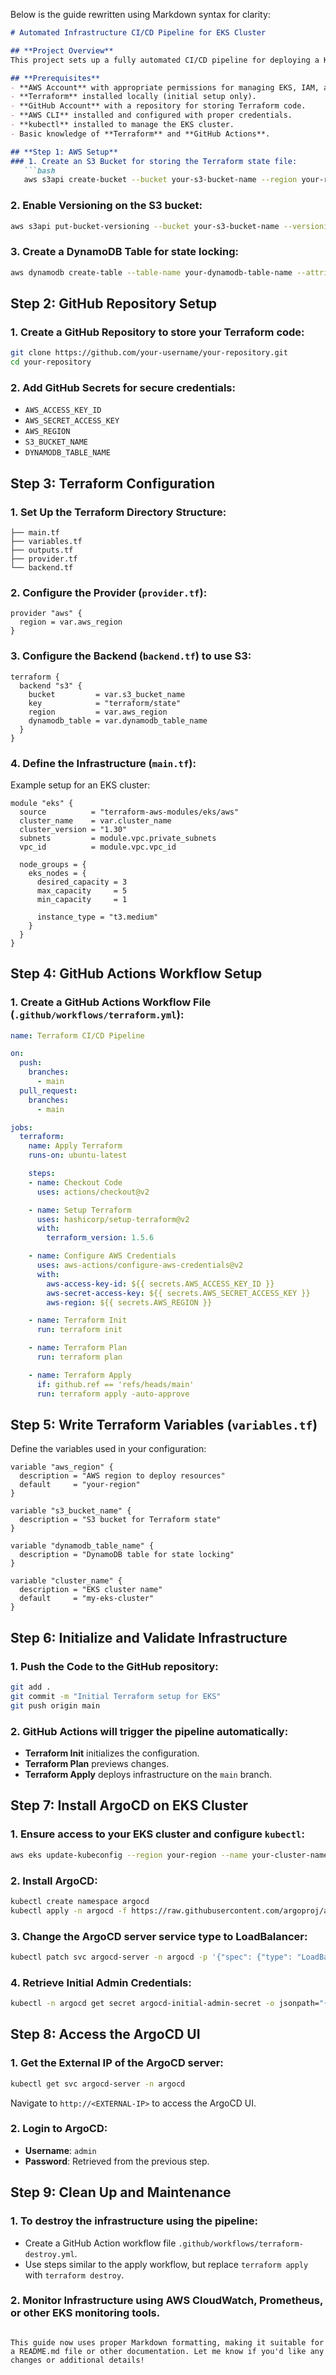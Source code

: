Below is the guide rewritten using Markdown syntax for clarity:

```markdown
# Automated Infrastructure CI/CD Pipeline for EKS Cluster

## **Project Overview**
This project sets up a fully automated CI/CD pipeline for deploying a Kubernetes cluster on AWS EKS (v1.30) using GitHub Actions and Terraform. A remote backend (AWS S3) is used for state management, ensuring centralized infrastructure changes and collaboration without local setups. ArgoCD is also installed for Kubernetes resource management.

## **Prerequisites**
- **AWS Account** with appropriate permissions for managing EKS, IAM, and networking.
- **Terraform** installed locally (initial setup only).
- **GitHub Account** with a repository for storing Terraform code.
- **AWS CLI** installed and configured with proper credentials.
- **kubectl** installed to manage the EKS cluster.
- Basic knowledge of **Terraform** and **GitHub Actions**.

## **Step 1: AWS Setup**
### 1. Create an S3 Bucket for storing the Terraform state file:
   ```bash
   aws s3api create-bucket --bucket your-s3-bucket-name --region your-region --create-bucket-configuration LocationConstraint=your-region
   ```

### 2. Enable Versioning on the S3 bucket:
   ```bash
   aws s3api put-bucket-versioning --bucket your-s3-bucket-name --versioning-configuration Status=Enabled
   ```

### 3. Create a DynamoDB Table for state locking:
   ```bash
   aws dynamodb create-table --table-name your-dynamodb-table-name --attribute-definitions AttributeName=LockID,AttributeType=S --key-schema AttributeName=LockID,KeyType=HASH --provisioned-throughput ReadCapacityUnits=5,WriteCapacityUnits=5
   ```

## **Step 2: GitHub Repository Setup**
### 1. Create a GitHub Repository to store your Terraform code:
   ```bash
   git clone https://github.com/your-username/your-repository.git
   cd your-repository
   ```

### 2. Add GitHub Secrets for secure credentials:
   - `AWS_ACCESS_KEY_ID`
   - `AWS_SECRET_ACCESS_KEY`
   - `AWS_REGION`
   - `S3_BUCKET_NAME`
   - `DYNAMODB_TABLE_NAME`

## **Step 3: Terraform Configuration**
### 1. Set Up the Terraform Directory Structure:
   ```
   ├── main.tf
   ├── variables.tf
   ├── outputs.tf
   ├── provider.tf
   └── backend.tf
   ```

### 2. Configure the Provider (`provider.tf`):
   ```hcl
   provider "aws" {
     region = var.aws_region
   }
   ```

### 3. Configure the Backend (`backend.tf`) to use S3:
   ```hcl
   terraform {
     backend "s3" {
       bucket         = var.s3_bucket_name
       key            = "terraform/state"
       region         = var.aws_region
       dynamodb_table = var.dynamodb_table_name
     }
   }
   ```

### 4. Define the Infrastructure (`main.tf`):
   Example setup for an EKS cluster:
   ```hcl
   module "eks" {
     source          = "terraform-aws-modules/eks/aws"
     cluster_name    = var.cluster_name
     cluster_version = "1.30"
     subnets         = module.vpc.private_subnets
     vpc_id          = module.vpc.vpc_id

     node_groups = {
       eks_nodes = {
         desired_capacity = 3
         max_capacity     = 5
         min_capacity     = 1

         instance_type = "t3.medium"
       }
     }
   }
   ```

## **Step 4: GitHub Actions Workflow Setup**
### 1. Create a GitHub Actions Workflow File (`.github/workflows/terraform.yml`):
   ```yaml
   name: Terraform CI/CD Pipeline

   on:
     push:
       branches:
         - main
     pull_request:
       branches:
         - main

   jobs:
     terraform:
       name: Apply Terraform
       runs-on: ubuntu-latest

       steps:
       - name: Checkout Code
         uses: actions/checkout@v2

       - name: Setup Terraform
         uses: hashicorp/setup-terraform@v2
         with:
           terraform_version: 1.5.6

       - name: Configure AWS Credentials
         uses: aws-actions/configure-aws-credentials@v2
         with:
           aws-access-key-id: ${{ secrets.AWS_ACCESS_KEY_ID }}
           aws-secret-access-key: ${{ secrets.AWS_SECRET_ACCESS_KEY }}
           aws-region: ${{ secrets.AWS_REGION }}

       - name: Terraform Init
         run: terraform init

       - name: Terraform Plan
         run: terraform plan

       - name: Terraform Apply
         if: github.ref == 'refs/heads/main'
         run: terraform apply -auto-approve
   ```

## **Step 5: Write Terraform Variables (`variables.tf`)**
Define the variables used in your configuration:
```hcl
variable "aws_region" {
  description = "AWS region to deploy resources"
  default     = "your-region"
}

variable "s3_bucket_name" {
  description = "S3 bucket for Terraform state"
}

variable "dynamodb_table_name" {
  description = "DynamoDB table for state locking"
}

variable "cluster_name" {
  description = "EKS cluster name"
  default     = "my-eks-cluster"
}
```

## **Step 6: Initialize and Validate Infrastructure**
### 1. Push the Code to the GitHub repository:
   ```bash
   git add .
   git commit -m "Initial Terraform setup for EKS"
   git push origin main
   ```

### 2. GitHub Actions will trigger the pipeline automatically:
   - **Terraform Init** initializes the configuration.
   - **Terraform Plan** previews changes.
   - **Terraform Apply** deploys infrastructure on the `main` branch.

## **Step 7: Install ArgoCD on EKS Cluster**
### 1. Ensure access to your EKS cluster and configure `kubectl`:
   ```bash
   aws eks update-kubeconfig --region your-region --name your-cluster-name
   ```

### 2. Install ArgoCD:
   ```bash
   kubectl create namespace argocd
   kubectl apply -n argocd -f https://raw.githubusercontent.com/argoproj/argo-cd/stable/manifests/install.yaml
   ```

### 3. Change the ArgoCD server service type to LoadBalancer:
   ```bash
   kubectl patch svc argocd-server -n argocd -p '{"spec": {"type": "LoadBalancer"}}'
   ```

### 4. Retrieve Initial Admin Credentials:
   ```bash
   kubectl -n argocd get secret argocd-initial-admin-secret -o jsonpath="{.data.password}" | base64 -d
   ```

## **Step 8: Access the ArgoCD UI**
### 1. Get the External IP of the ArgoCD server:
   ```bash
   kubectl get svc argocd-server -n argocd
   ```
   Navigate to `http://<EXTERNAL-IP>` to access the ArgoCD UI.

### 2. Login to ArgoCD:
   - **Username**: `admin`
   - **Password**: Retrieved from the previous step.

## **Step 9: Clean Up and Maintenance**
### 1. To destroy the infrastructure using the pipeline:
   - Create a GitHub Action workflow file `.github/workflows/terraform-destroy.yml`.
   - Use steps similar to the apply workflow, but replace `terraform apply` with `terraform destroy`.

### 2. Monitor Infrastructure using AWS CloudWatch, Prometheus, or other EKS monitoring tools.
```

This guide now uses proper Markdown formatting, making it suitable for a README.md file or other documentation. Let me know if you'd like any changes or additional details!
